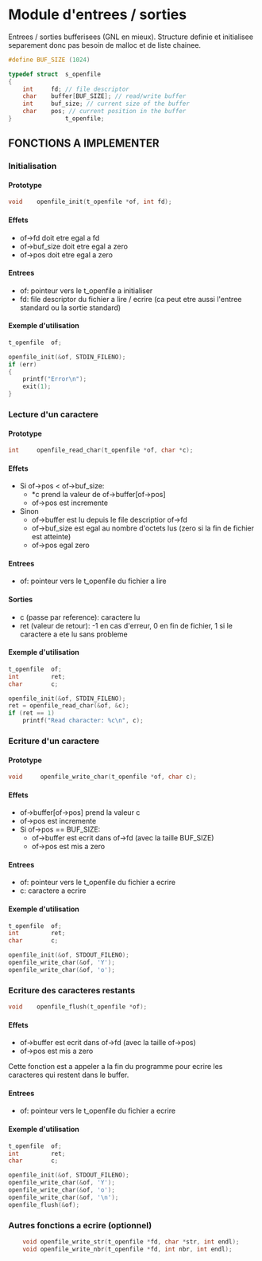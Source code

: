 Module d'entrees / sorties
==========================

Entrees / sorties bufferisees (GNL en mieux). Structure definie et initialisee separement donc pas besoin de malloc et de liste chainee.

```C
#define BUF_SIZE (1024)

typedef struct  s_openfile
{
    int     fd; // file descriptor
    char    buffer[BUF_SIZE]; // read/write buffer
    int     buf_size; // current size of the buffer
    char    pos; // current position in the buffer
}               t_openfile;
```

## FONCTIONS A IMPLEMENTER

### Initialisation

#### Prototype

```C
void	openfile_init(t_openfile *of, int fd);
```

#### Effets

* of->fd doit etre egal a fd
* of->buf_size doit etre egal a zero
* of->pos doit etre egal a zero

#### Entrees

* of: pointeur vers le t_openfile a initialiser
* fd: file descriptor du fichier a lire / ecrire (ca peut etre aussi l'entree standard ou la sortie standard)

#### Exemple d'utilisation

```C
t_openfile  of;

openfile_init(&of, STDIN_FILENO);
if (err)
{
    printf("Error\n");
    exit(1);
}
```

### Lecture d'un caractere

#### Prototype

```C
int		openfile_read_char(t_openfile *of, char *c);
```

#### Effets

* Si of->pos < of->buf_size:
   * *c prend la valeur de of->buffer[of->pos]
   * of->pos est incremente
* Sinon
   * of->buffer est lu depuis le file descriptior of->fd
   * of->buf_size est egal au nombre d'octets lus (zero si la fin de fichier est atteinte)
   * of->pos egal zero

#### Entrees

* of: pointeur vers le t_openfile du fichier a lire

#### Sorties

* c (passe par reference): caractere lu
* ret (valeur de retour): -1 en cas d'erreur, 0 en fin de fichier, 1 si le caractere a ete lu sans probleme

#### Exemple d'utilisation

```C
t_openfile  of;
int         ret;
char        c;

openfile_init(&of, STDIN_FILENO);
ret = openfile_read_char(&of, &c);
if (ret == 1)
	printf("Read character: %c\n", c);
```

### Ecriture d'un caractere

#### Prototype

```C
void     openfile_write_char(t_openfile *of, char c);
```

#### Effets

* of->buffer[of->pos] prend la valeur c
* of->pos est incremente
* Si of->pos == BUF_SIZE:
   * of->buffer est ecrit dans of->fd (avec la taille BUF_SIZE)
   * of->pos est mis a zero

#### Entrees

* of: pointeur vers le t_openfile du fichier a ecrire
* c: caractere a ecrire

#### Exemple d'utilisation

```C
t_openfile  of;
int         ret;
char        c;

openfile_init(&of, STDOUT_FILENO);
openfile_write_char(&of, 'Y');
openfile_write_char(&of, 'o');
```

### Ecriture des caracteres restants

```C
void	openfile_flush(t_openfile *of);
```

#### Effets

* of->buffer est ecrit dans of->fd (avec la taille of->pos)
* of->pos est mis a zero

Cette fonction est a appeler a la fin du programme pour ecrire les caracteres qui restent dans le buffer.

#### Entrees

* of: pointeur vers le t_openfile du fichier a ecrire

#### Exemple d'utilisation

```C
t_openfile  of;
int         ret;
char        c;

openfile_init(&of, STDOUT_FILENO);
openfile_write_char(&of, 'Y');
openfile_write_char(&of, 'o');
openfile_write_char(&of, '\n');
openfile_flush(&of);
```

### Autres fonctions a ecrire (optionnel)

```C
	void openfile_write_str(t_openfile *fd, char *str, int endl);
	void openfile_write_nbr(t_openfile *fd, int nbr, int endl);
```
